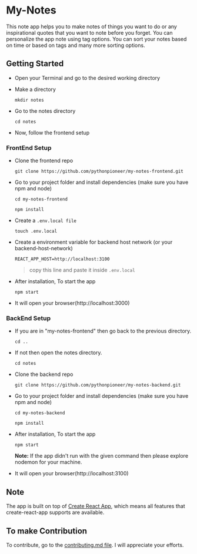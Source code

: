 # My-Notes

This note app helps you to make notes of things you want to do or any inspirational quotes that you want to note before you forget. You can personalize the app note using tag options. You can sort your notes based on time or based on tags and many more sorting options.

## Getting Started

- Open your Terminal and go to the desired working directory
- Make a directory

      mkdir notes
  
- Go to the notes directory

      cd notes

- Now, follow the frontend setup


### FrontEnd Setup

- Clone the frontend repo

      git clone https://github.com/pythonpioneer/my-notes-frontend.git

- Go to your project folder and install dependencies (make sure you have npm and node)

  ```
  cd my-notes-frontend
  ```
  ```
  npm install
  ```

- Create a `.env.local file`
  
      touch .env.local

- Create a environment variable for backend host network (or your backend-host-network)
  
      REACT_APP_HOST=http://localhost:3100

    > copy this line and paste it inside `.env.local`

- After installation, To start the app

      npm start

- It will open your browser(http://localhost:3000)
  

### BackEnd Setup

- If you are in "my-notes-frontend" then go back to the previous directory.

      cd ..
  
- If not then open the notes directory.

      cd notes

- Clone the backend repo

      git clone https://github.com/pythonpioneer/my-notes-backend.git

- Go to your project folder and install dependencies (make sure you have npm and node)

  ```
  cd my-notes-backend
  ```
  ```
  npm install
  ```

- After installation, To start the app

      npm start
  **Note:** If the app didn't run with the given command then please explore nodemon for your machine.
  
- It will open your browser(http://localhost:3100)


## Note

The app is built on top of [Create React App](https://github.com/facebook/create-react-app), which means all features that create-react-app supports are available.


## To make Contribution

To contribute, go to the [contributing.md file](https://github.com/pythonpioneer/my-notes-frontend/blob/master/CONTRIBUTING.md). I will appreciate your efforts.

